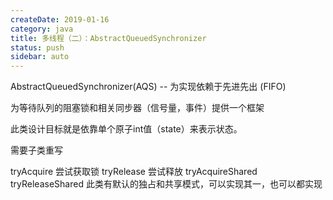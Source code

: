 ```yaml
---
createDate: 2019-01-16
category: java
title: 多线程（二）：AbstractQueuedSynchronizer
status: push
sidebar: auto
---
```

AbstractQueuedSynchronizer(AQS) -- 为实现依赖于先进先出 (FIFO) 

为等待队列的阻塞锁和相关同步器（信号量，事件）提供一个框架

此类设计目标就是依靠单个原子int值（state）来表示状态。

需要子类重写 

tryAcquire 尝试获取锁
tryRelease 尝试释放
tryAcquireShared
tryReleaseShared
此类有默认的独占和共享模式，可以实现其一，也可以都实现